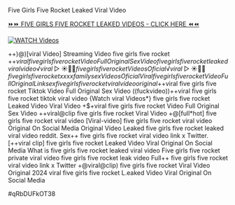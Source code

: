 Five Girls Five Rocket Leaked Viral Video


[⏩⏩ FIVE GIRLS FIVE ROCKET LEAKED VIDEOS - CLICK HERE ⏪⏪](https://mov24.shop/watch/five+girls+five+rocket)

[![WATCH Videos](https://i.imgur.com/dJHk4Zq.gif)](https://mov24.shop/watch/five+girls+five+rocket)




























++)@)[viral Video] Streaming Video five girls five rocket
+$+viral five girls five rocket Video Full Original Sex Video
five girls five rocket leaked viral video ️√viral▷☀️👄💥 five girls five rocket Videos Oficial
️√viral▷☀️👄💥 five girls five rocket xxxx family sex Videos Oficial
Viral five girls five rocket Video Full Original Link sex five girls five rocket viral video original +$+viral five girls five rocket Tiktok Video Full Original Sex Video ((fuckvideo))++viral five girls five rocket tiktok viral video {Watch viral Videos*} five girls five rocket Leaked Video Viral Video
+$+viral five girls five rocket Video Full Original Sex Video
++viral@clip five girls five rocket Viral Video
+@[full*hot] five girls five rocket viral video
[Viral-video] five girls five rocket viral video Original On Social Media
Original Video Leaked five girls five rocket leaked viral video reddit.
Sex++ five girls five rocket viral video link x Twitter. [++viral clip] five girls five rocket Leaked Video Viral Original On Social Media
What is five girls five rocket leaked viral video
Five girls five rocket private viral video five girls five rocket leak video Full++ five girls five rocket viral video link x Twitter
+@viral@clip) five girls five rocket Viral Video Original 2024
viral five girls five rocket L.eaked Video Viral Original On Social Media


#qRbDUFkOT38